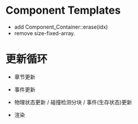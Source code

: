 # Component Templates
- add Component\_Container::erase(idx)
- remove size-fixed-array.

# 更新循环

- 章节更新

- 事件更新
- 物理状态更新 / 碰撞检测分块 / 事件(生存状态)更新
- 渲染



